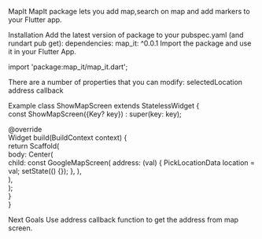MapIt
MapIt package lets you add map,search on map and add markers to your Flutter app.

Installation
Add the latest version of package to your pubspec.yaml (and rundart pub get):
dependencies:
map_it: ^0.0.1
Import the package and use it in your Flutter App.

import 'package:map_it/map_it.dart';

There are a number of properties that you can modify:
selectedLocation
address callback

Example
class ShowMapScreen extends StatelessWidget {  
const ShowMapScreen({Key? key}) : super(key: key);

@override  
Widget build(BuildContext context) {  
return Scaffold(  
body: Center(  
child: const GoogleMapScreen(
address: (val) {
PickLocationData location = val;
setState(() {});
},
),  
),  
);  
}  
}

Next Goals
Use address callback function to get the address from map screen.
